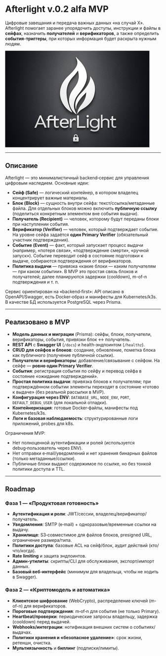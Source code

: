 # Afterlight v.0.2 alfa MVP

Цифровые завещания и передача важных данных «на случай X». Afterlight помогает заранее упорядочить доступы, инструкции и файлы в **сейфах**, назначить **получателей** и **верификаторов**, а также определить **события-триггеры**, при которых информация будет раскрыта нужным людям.

![logo](https://github.com/grayhex/afterlight/blob/main/logo.jpg)

---

## Описание
Afterlight — это минималистичный backend‑сервис для управления цифровым наследием. Основные идеи:

- **Сейф (Safe)** — логический контейнер, в котором владелец концентрирует важные материалы.
- **Блок (Block)** — сущность внутри сейфа: текст/ссылка/метаданные файла. Для отдельных блоков можно включить **публичную ссылку** (поделиться конкретным элементом вне события выдачи).
- **Получатель (Recipient)** — человек, которому будут переданы блоки при наступлении события.
- **Верификатор (Verifier)** — человек, который подтверждает событие. На уровне сейфа задаётся **один Primary Verifier** (обязательный участник подтверждения).
- **Событие (Event)** — факт, который запускает процесс выдачи (например, «потеря связи», «подтверждение смерти», «ручной запуск»). Событие переводит сейф в состояние подготовки к выдаче, собираются подтверждения от верификаторов.
- **Политика выдачи** — привязка «какие блоки — каким получателям — при каком событии». В MVP это простая связь блоков и получателей; далее планируются задержки (cooldown), m-of-n подтверждения и т. п.

Сервис ориентирован на «backend‑first»: API описано в OpenAPI/Swagger, есть Docker‑образ и манифесты для Kubernetes/k3s. В качестве БД используется PostgreSQL через Prisma.

---

## Реализовано в MVP
- **Модель данных и миграции** (Prisma): сейфы, блоки, получатели, верификаторы, события, привязки блок ↔ получатель.
- **REST API** c **Swagger UI** (`/docs`) и health‑эндпоинтом (`/healthz`).
- **CRUD для сейфов и блоков**: создание, обновление, пометка блока как публичного (получение публичной ссылки).
- **Получатели и верификаторы**: добавление/связывание с сейфом. На сейфе — **ровно один Primary Verifier**.
- **События**: регистрация события по сейфу и перевод сейфа в состояние «ожидание подтверждений».
- **Простая политика выдачи**: привязка блоков к получателям; при подтверждённом событии элементы переходят в состояние «готово к выдаче» (без реальной рассылки в MVP).
- **Конфигурация через ENV**: `DATABASE_URL`, `NODE_ENV`, `PORT`, `DEFAULT_DEBUG_USER` (для локальной отладки).
- **Контейнеризация**: готовые Docker‑файлы, манифесты под Kubernetes/k3s.
- **Логи и базовая наблюдаемость**: структурированные логи приложений, probes для k8s.

Ограничения MVP:
- Нет полноценной аутентификации и ролей (используется debug‑пользователь через ENV).
- Нет отправки e‑mail/уведомлений и нет хранения бинарных файлов (только метаданные/ссылки).
- Публичные блоки выдают содержимое по ссылке, но без тонкой политики доступа и TTL.

---

## Roadmap

### Фаза 1 — «Продуктовая готовность»
- **Аутентификация и роли**: JWT/сессии, владелец/верификатор/получатель.
- **Уведомления**: SMTP (e‑mail) + одноразовые/временные ссылки на выдачу.
- **Хранилище**: S3‑совместимое для файлов блоков, presigned URL, ограничение размера/типа.
- **Политики доступа**: базовые ACL на сейф/блок, аудит действий (кто/что/когда).
- **Rate limiting** и защита эндпоинтов.
- **Админ‑утилиты**: скрипты/CLI для обслуживания, экспорт/импорт данных.
- **Базовый веб‑интерфейс** (минимум для владельца, чтобы не ходить в Swagger).

### Фаза 2 — «Криптомодель и автоматика»
- **Клиентское шифрование** (WebCrypto), распределение ключей (m-of-n) для верификаторов.
- **Пороговые подтверждения**: m‑of‑n для события (не только Primary).
- **Heartbeat/проверки**: периодические запросы владельцу, задержка (cooldown) перед выдачей.
- **Webhooks/интеграции**: нотификация внешних систем о событиях/выдачах.
- **Политики хранения и «безопасное удаление»**: срок жизни, ретеншн, очистка.
- **Мультиязычность** и **биллинг** (подписки/лимиты).
